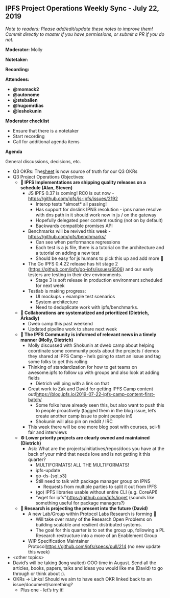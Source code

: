 ## IPFS Project Operations Weekly Sync - July 22, 2019

*Note to readers: Please add/edit/update these notes to improve them! Commit directly to master if you have permissions, or submit a PR if you do not.*

**Moderator:** Molly

**Notetaker:**

**Recording:**

**Attendees:**

-   __@momack2__
-   __@autonome__
-   __@stebalien__
-   __@hugomrdias__
-   __@leshokunin__

**Moderator checklist**

-   Ensure that there is a notetaker
-   Start recording
-   Call for additional agenda items

**Agenda**

General discussions, decisions, etc.

-   Q3 OKRs: The[sheet](https://docs.google.com/spreadsheets/d/1AiNUL7vK5Jp8aa839UaMaI_AlBU5r6Bor-A40179I2A/edit#gid=1562851442) is now source of truth for our Q3 OKRs
-   Q3 Project Operations Objectives:
    -   ****🚀 IPFS Implementations are shipping quality releases on a schedule (Alan, Steven)****
        -   JS IPFS 0.37 is coming! RC0 is out now -<https://github.com/ipfs/js-ipfs/issues/2192>
            -   Interop tests \*almost\* all passing!
            -   Has support for dnslink IPNS resolution - ipns name resolve with dns path in it should work now in js / on the gateway
            -   Hopefully delegated peer content routing (not on by default)
            -   Backwards compatible promises API
        -   Benchmarks will be revived this week -<https://github.com/ipfs/benchmarks/>
            -   Can see when performance regressions
            -   Each test is a js file, there is a tutorial on the architecture and a tutorial on adding a new test
            -   Should be easy for js humans to pick this up and add more 🙌
        -   The Go IPFS 0.4.22 release has hit stage 2 (<https://github.com/ipfs/go-ipfs/issues/6506>) and our early testers are testing in their dev environments.
            -   Stage 3 is soft release in production environment scheduled for next week
        -   Testlab is making progress:
            -   UI mockups + example test scenarios
            -   System architecture
            -   Need to deduplicate work with ipfs/benchmarks.
    -   ****🤝 Collaborations are systematized and prioritized (Dietrich, Arkadiy)****
        -   Dweb camp this past weekend
        -   Updated pipeline work to share next week
    -   ****📣 The IPFS Community is informed of relevant news in a timely manner (Molly, Dietrich)****
        -   Molly discussed with Shokunin at dweb camp about helping coordinate some community posts about the projects / demos they shared at IPFS Camp - he’s going to start an issue and tag some folks to get this rolling
        -   Thinking of standardization for how to get teams on awesome.ipfs to follow up with groups and also look at adding fields
            -   Dietrich will ping with a link on that
        -   Great work to Zak and David for getting IPFS Camp content out!<https://blog.ipfs.io/2019-07-22-ipfs-camp-content-first-batch/>
            -   Some folks have already seen this, but also want to push this to people proactively (tagged them in the blog issue, let’s create another camp issue to point people in!)
            -   Shokunin will also pin on reddit / IRC
        -   This week there will be one more blog post with courses, sci-fi fair and interviews
    -   ****⚙️ Lower priority projects are clearly owned and maintained (Dietrich)****
        -   Ask: What are the projects/initiatives/repos/docs you have at the back of your mind that needs love and is not getting it this quarter?
            -   MULTIFORMATS! ALL THE MULTIFORMATS!
            -   ipfs-update
            -   go-ds-{sql,s3}
            -   Still need to talk with package manager group on IPNS
                -   Requests from multiple parties to split it out from IPFS
            -   (go) IPFS libraries usable without entire CLI (e.g. CoreAPI)
            -   “wget for ipfs”:<https://github.com/ipfs/ipget> (sounds like something useful for package managers?)
    -   ****🥼 Research is projecting the present into the future (David)****
        -   A new Lab/Group within Protocol Labs Research is forming 🧪
            -   Will take over many of the Research Open Problems on building scalable and resilient distributed systems.
            -   The goal for this quarter is to set the group up, following a PL Research restructure into a more of an Enablement Group
        -   WIP Specification Maintainer Protocol<https://github.com/ipfs/specs/pull/214> (no new update this week)
-   &lt;other topics>
-   David’s will be taking (long waited) OOO time in August. Send all the articles, books, papers, talks and ideas you would like me (David) to go through or think about :).
-   OKRs -> Links! Should we aim to have each OKR linked back to an issue/document/something?
    -   Plus one - let’s try it!
